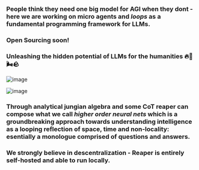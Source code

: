 
### People think they need one big model for AGI when they  dont - here we are working on micro agents and _loops_ as a fundamental programming framework for LLMs. 

### Open Sourcing soon!

### Unleashing the hidden potential of LLMs for the humanities 🔥🌊🌬️🪨

![image](https://github.com/user-attachments/assets/c9ace80c-beda-498e-9d73-3f0b0462b923)


![image](https://github.com/user-attachments/assets/84c216e4-737b-458e-a0e2-9445c0299f59)



### Through analytical jungian algebra and some CoT reaper can compose what we call _higher order neural nets_ which is a groundbreaking approach towards understanding intelligence as a looping reflection of space, time and non-locality: esentially a monologue comprised of questions and answers. 


### We strongly believe in descentralization - Reaper is entirely self-hosted and able to run locally.
